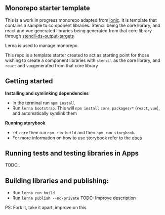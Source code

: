 ## Monorepo starter template

This is a work in progress monorepo adapted from [ionic](https://github.com/ionic-team/ionic-framework). 
It is template that contains a sample to component libraries. Stencil being the core library,
and react and vue generated libraries being generated from that core library through [stencil-ds-output-targets](https://github.com/ionic-team/stencil-ds-output-targets)

Lerna is used to manage monorepo.

This repo is a template starter created to act as starting point for those wishing to 
create a component libraries with `stencil` as the core library, and `react`
and `vue`generated from that core library

## Getting started
**Installing and symlinking dependencies**
- In the terminal run `npm install`
- Run `lerna bootstrap`. This will `npm install` `core`, `packages/*` (`react`, `vue`), and automatically symlink them

**Running storybook**
- `cd core` then run `npm run build` and then `npm run storybook`.
- For more information on how to use storybook refer to the [docs](https://storybook.js.org/)

## Running tests and testing libraries in Apps
TODO..

## Building libraries and publishing:
- Run `lerna run build`
- Run `lerna publish --no-private`
TODO: Improve description

PS: Fork it, take it apart, improve on this